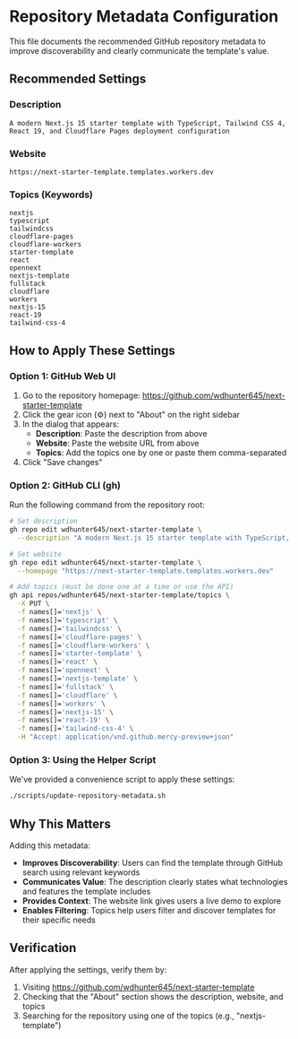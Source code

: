 # Repository Metadata Configuration

This file documents the recommended GitHub repository metadata to improve discoverability and clearly communicate the template's value.

## Recommended Settings

### Description
```
A modern Next.js 15 starter template with TypeScript, Tailwind CSS 4, React 19, and Cloudflare Pages deployment configuration
```

### Website
```
https://next-starter-template.templates.workers.dev
```

### Topics (Keywords)
```
nextjs
typescript
tailwindcss
cloudflare-pages
cloudflare-workers
starter-template
react
opennext
nextjs-template
fullstack
cloudflare
workers
nextjs-15
react-19
tailwind-css-4
```

## How to Apply These Settings

### Option 1: GitHub Web UI
1. Go to the repository homepage: https://github.com/wdhunter645/next-starter-template
2. Click the gear icon (⚙️) next to "About" on the right sidebar
3. In the dialog that appears:
   - **Description**: Paste the description from above
   - **Website**: Paste the website URL from above
   - **Topics**: Add the topics one by one or paste them comma-separated
4. Click "Save changes"

### Option 2: GitHub CLI (gh)
Run the following command from the repository root:

```bash
# Set description
gh repo edit wdhunter645/next-starter-template \
  --description "A modern Next.js 15 starter template with TypeScript, Tailwind CSS 4, React 19, and Cloudflare Pages deployment configuration"

# Set website
gh repo edit wdhunter645/next-starter-template \
  --homepage "https://next-starter-template.templates.workers.dev"

# Add topics (must be done one at a time or use the API)
gh api repos/wdhunter645/next-starter-template/topics \
  -X PUT \
  -f names[]='nextjs' \
  -f names[]='typescript' \
  -f names[]='tailwindcss' \
  -f names[]='cloudflare-pages' \
  -f names[]='cloudflare-workers' \
  -f names[]='starter-template' \
  -f names[]='react' \
  -f names[]='opennext' \
  -f names[]='nextjs-template' \
  -f names[]='fullstack' \
  -f names[]='cloudflare' \
  -f names[]='workers' \
  -f names[]='nextjs-15' \
  -f names[]='react-19' \
  -f names[]='tailwind-css-4' \
  -H "Accept: application/vnd.github.mercy-preview+json"
```

### Option 3: Using the Helper Script
We've provided a convenience script to apply these settings:

```bash
./scripts/update-repository-metadata.sh
```

## Why This Matters

Adding this metadata:
- **Improves Discoverability**: Users can find the template through GitHub search using relevant keywords
- **Communicates Value**: The description clearly states what technologies and features the template includes
- **Provides Context**: The website link gives users a live demo to explore
- **Enables Filtering**: Topics help users filter and discover templates for their specific needs

## Verification

After applying the settings, verify them by:
1. Visiting https://github.com/wdhunter645/next-starter-template
2. Checking that the "About" section shows the description, website, and topics
3. Searching for the repository using one of the topics (e.g., "nextjs-template")
